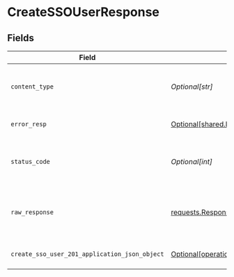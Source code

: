 # CreateSSOUserResponse


## Fields

| Field                                                                                                                  | Type                                                                                                                   | Required                                                                                                               | Description                                                                                                            |
| ---------------------------------------------------------------------------------------------------------------------- | ---------------------------------------------------------------------------------------------------------------------- | ---------------------------------------------------------------------------------------------------------------------- | ---------------------------------------------------------------------------------------------------------------------- |
| `content_type`                                                                                                         | *Optional[str]*                                                                                                        | :heavy_check_mark:                                                                                                     | HTTP response content type for this operation                                                                          |
| `error_resp`                                                                                                           | [Optional[shared.ErrorResp]](undefined/models/shared/errorresp.md)                                                     | :heavy_minus_sign:                                                                                                     | The request could not be validated                                                                                     |
| `status_code`                                                                                                          | *Optional[int]*                                                                                                        | :heavy_check_mark:                                                                                                     | HTTP response status code for this operation                                                                           |
| `raw_response`                                                                                                         | [requests.Response](https://requests.readthedocs.io/en/latest/api/#requests.Response)                                  | :heavy_minus_sign:                                                                                                     | Raw HTTP response; suitable for custom response parsing                                                                |
| `create_sso_user_201_application_json_object`                                                                          | [Optional[operations.CreateSSOUser201ApplicationJSON]](undefined/models/operations/createssouser201applicationjson.md) | :heavy_minus_sign:                                                                                                     | SSO User created successfully.                                                                                         |